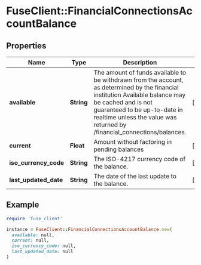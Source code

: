 # FuseClient::FinancialConnectionsAccountBalance

## Properties

| Name | Type | Description | Notes |
| ---- | ---- | ----------- | ----- |
| **available** | **String** | The amount of funds available to be withdrawn from the account, as determined by the financial institution Available balance may be cached and is not guaranteed to be up-to-date in realtime unless the value was returned by /financial_connections/balances. | [optional] |
| **current** | **Float** | Amount without factoring in pending balances | [optional] |
| **iso_currency_code** | **String** | The ISO-4217 currency code of the balance. | [optional] |
| **last_updated_date** | **String** | The date of the last update to the balance. | [optional] |

## Example

```ruby
require 'fuse_client'

instance = FuseClient::FinancialConnectionsAccountBalance.new(
  available: null,
  current: null,
  iso_currency_code: null,
  last_updated_date: null
)
```

